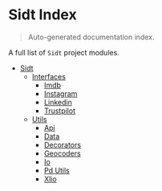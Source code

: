 # Sidt Index

> Auto-generated documentation index.

A full list of `Sidt` project modules.

- [Sidt](sidt/index.md#sidt)
    - [Interfaces](sidt/interfaces/index.md#interfaces)
        - [Imdb](sidt/interfaces/imdb.md#imdb)
        - [Instagram](sidt/interfaces/instagram.md#instagram)
        - [Linkedin](sidt/interfaces/linkedin.md#linkedin)
        - [Trustpilot](sidt/interfaces/trustpilot.md#trustpilot)
    - [Utils](sidt/utils/index.md#utils)
        - [Api](sidt/utils/api.md#api)
        - [Data](sidt/utils/data.md#data)
        - [Decorators](sidt/utils/decorators.md#decorators)
        - [Geocoders](sidt/utils/geocoders.md#geocoders)
        - [Io](sidt/utils/io.md#io)
        - [Pd Utils](sidt/utils/pd_utils.md#pd-utils)
        - [Xlio](sidt/utils/xlio.md#xlio)
